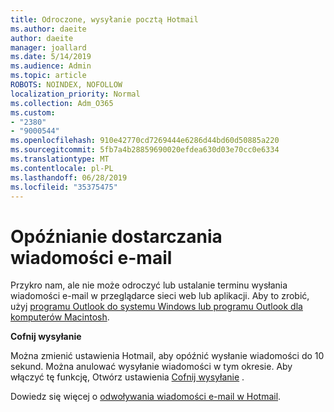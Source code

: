 ```yaml
---
title: Odroczone, wysyłanie pocztą Hotmail
ms.author: daeite
author: daeite
manager: joallard
ms.date: 5/14/2019
ms.audience: Admin
ms.topic: article
ROBOTS: NOINDEX, NOFOLLOW
localization_priority: Normal
ms.collection: Adm_O365
ms.custom:
- "2380"
- "9000544"
ms.openlocfilehash: 910e42770cd7269444e6286d44bd60d50885a220
ms.sourcegitcommit: 5fb7a4b28859690020efdea630d03e70cc0e6334
ms.translationtype: MT
ms.contentlocale: pl-PL
ms.lasthandoff: 06/28/2019
ms.locfileid: "35375475"
---
```

# <a name="delay-or-schedule-sending-email-messages"></a>Opóźnianie dostarczania wiadomości e-mail

Przykro nam, ale nie może odroczyć lub ustalanie terminu wysłania wiadomości e-mail w przeglądarce sieci web lub aplikacji. Aby to zrobić, użyj [programu Outlook do systemu Windows lub programu Outlook dla komputerów Macintosh](https://products.office.com/outlook/email-and-calendar-software-microsoft-outlook).

**Cofnij wysyłanie**

Można zmienić ustawienia Hotmail, aby opóźnić wysłanie wiadomości do 10 sekund. Można anulować wysyłanie wiadomości w tym okresie. Aby włączyć tę funkcję, Otwórz ustawienia [Cofnij wysyłanie](https://outlook.live.com/mail/options/mail/messageContent/undoSend) .

Dowiedz się więcej o [odwoływania wiadomości e-mail w Hotmail](https://support.office.com/article/c069ddde-5282-4085-8f4c-d7b133324f8a).